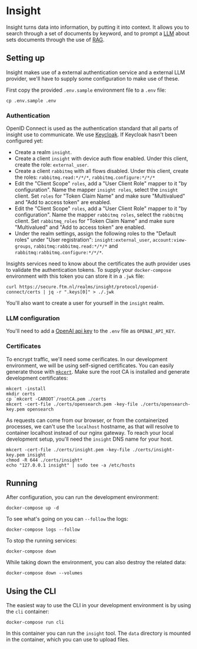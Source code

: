 
# Insight

Insight turns data into information, by putting it into context. It allows you
to search through a set of documents by keyword, and to prompt a
[LLM](https://en.wikipedia.org/wiki/Large_language_model) about sets documents
through the use of
[RAG](https://research.ibm.com/blog/retrieval-augmented-generation-RAG).

## Setting up

Insight makes use of a external authentication service and a external LLM
provider, we'll have to supply some configuration to make use of these.

First copy the provided `.env.sample` environment file to a `.env` file:
```
cp .env.sample .env
```

### Authentication

OpenID Connect is used as the authentication standard that all parts of insight
use to communicate. We use [Keycloak](https://www.keycloak.org/). If Keycloak
hasn't been configured yet:
- Create a realm `insight`.
- Create a client `insight` with device auth flow enabled. Under this client,
  create the role: `external_user`.
- Create a client `rabbitmq` with all flows disabled. Under this client, create
  the roles: `rabbitmq.read:*/*/*`, `rabbitmq.configure:*/*/*`
- Edit the "Client Scope" `roles`, add a "User Client Role" mapper to it "by
  configuration". Name the mapper `insight roles`, select the `insight` client.
  Set `roles` for "Token Claim Name" and make sure "Multivalued" and "Add to
  access token" are enabled.
- Edit the "Client Scope" `roles`, add a "User Client Role" mapper to it "by
  configuration". Name the mapper `rabbitmq roles`, select the `rabbitmq` client.
  Set `rabbitmq_roles` for "Token Claim Name" and make sure "Multivalued" and "Add to
  access token" are enabled.
- Under the realm settings, assign the following roles to the "Default roles"
  under "User registration": `insight:external_user`, `account:view-groups`,
  `rabbitmq:rabbitmq.read:*/*/*` and `rabbitmq:rabbitmq.configure:*/*/*`.

Insights services need to know about the certificates the auth provider uses to
validate the authentication tokens. To supply your `docker-compose` environment
with this token you can store it in a `.jwk` file:
```
curl https://secure.ftm.nl/realms/insight/protocol/openid-connect/certs | jq -r ".keys[0]" > ./.jwk
```

You'll also want to create a user for yourself in the `insight` realm.

### LLM configuration

You'll need to add a [OpenAI api key](https://platform.openai.com/api-keys) to
the `.env` file as `OPENAI_API_KEY`.


### Certificates

To encrypt traffic, we'll need some cerificates. In our development environment,
we will be using self-signed certificates. You can easily generate those with
[`mkcert`](https://github.com/FiloSottile/mkcert). Make sure the root CA is
installed and generate development certificates:
```
mkcert -install
mkdir certs
cp `mkcert -CAROOT`/rootCA.pem ./certs
mkcert -cert-file ./certs/opensearch.pem -key-file ./certs/opensearch-key.pem opensearch 
```

As requests can come from our browser, or from the containerized processes, we
can't use the `localhost` hostname, as that will resolve to container localhost
instead of our nginx gateway. To reach your local development setup, you'll need
the `insight` DNS name for your host.
```
mkcert -cert-file ./certs/insight.pem -key-file ./certs/insight-key.pem insight
chmod -R 644 ./certs/insight*
echo "127.0.0.1 insight" | sudo tee -a /etc/hosts
```


## Running

After configuration, you can run the development environment:
```
docker-compose up -d
```

To see what's going on you can `--follow` the logs:
```
docker-compose logs --follow
```

To stop the running services:
```
docker-compose down
```

While taking down the environment, you can also destroy the related data:
```
docker-compose down --volumes
```


## Using the CLI

The easiest way to use the CLI in your development environment is by using the
`cli` container:
```
docker-compose run cli
```

In this container you can run the `insight` tool. The `data` directory is
mounted in the container, which you can use to upload files.
